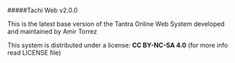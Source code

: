 #####Tachi Web v2.0.0

This is the latest base version of the Tantra Online Web System developed and maintained by Amir Torrez

This system is distributed under a license: **CC BY-NC-SA 4.0** (for more info read LICENSE file)
